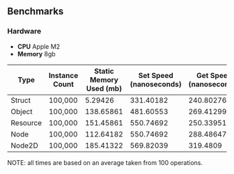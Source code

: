 ## Benchmarks

### Hardware
- **CPU** Apple M2
- **Memory** 8gb

| Type | Instance Count | Static Memory Used (mb) | Set Speed (nanoseconds) | Get Speed (nanoseconds) |
|------|----------------|-------------------------|-------------------------|-------------------------|
| Struct   | 100,000 | 5.29426   | 331.40182 | 240.80276 |
| Object   | 100,000 | 138.65861 | 481.60553 | 269.41299 |
| Resource | 100,000 | 151.45861 | 550.74692 | 250.33951 |
| Node     | 100,000 | 112.64182 | 550.74692 | 288.48647 |
| Node2D   | 100,000 | 185.41322 | 569.82039 | 319.4809  |

NOTE: all times are based on an average taken from 100 operations.

